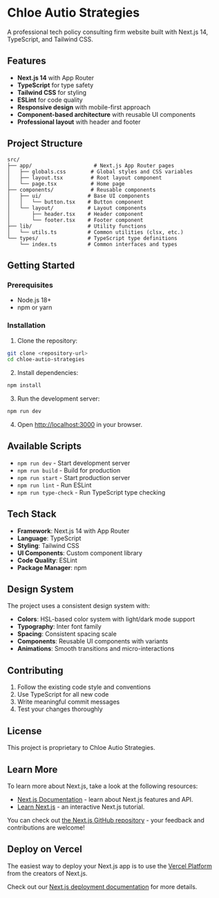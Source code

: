 # Chloe Autio Strategies

A professional tech policy consulting firm website built with Next.js 14, TypeScript, and Tailwind CSS.

## Features

- **Next.js 14** with App Router
- **TypeScript** for type safety
- **Tailwind CSS** for styling
- **ESLint** for code quality
- **Responsive design** with mobile-first approach
- **Component-based architecture** with reusable UI components
- **Professional layout** with header and footer

## Project Structure

```
src/
├── app/                    # Next.js App Router pages
│   ├── globals.css        # Global styles and CSS variables
│   ├── layout.tsx         # Root layout component
│   └── page.tsx           # Home page
├── components/            # Reusable components
│   ├── ui/               # Base UI components
│   │   └── button.tsx    # Button component
│   └── layout/           # Layout components
│       ├── header.tsx    # Header component
│       └── footer.tsx    # Footer component
├── lib/                  # Utility functions
│   └── utils.ts          # Common utilities (clsx, etc.)
└── types/                # TypeScript type definitions
    └── index.ts          # Common interfaces and types
```

## Getting Started

### Prerequisites

- Node.js 18+ 
- npm or yarn

### Installation

1. Clone the repository:
```bash
git clone <repository-url>
cd chloe-autio-strategies
```

2. Install dependencies:
```bash
npm install
```

3. Run the development server:
```bash
npm run dev
```

4. Open [http://localhost:3000](http://localhost:3000) in your browser.

## Available Scripts

- `npm run dev` - Start development server
- `npm run build` - Build for production
- `npm run start` - Start production server
- `npm run lint` - Run ESLint
- `npm run type-check` - Run TypeScript type checking

## Tech Stack

- **Framework**: Next.js 14 with App Router
- **Language**: TypeScript
- **Styling**: Tailwind CSS
- **UI Components**: Custom component library
- **Code Quality**: ESLint
- **Package Manager**: npm

## Design System

The project uses a consistent design system with:

- **Colors**: HSL-based color system with light/dark mode support
- **Typography**: Inter font family
- **Spacing**: Consistent spacing scale
- **Components**: Reusable UI components with variants
- **Animations**: Smooth transitions and micro-interactions

## Contributing

1. Follow the existing code style and conventions
2. Use TypeScript for all new code
3. Write meaningful commit messages
4. Test your changes thoroughly

## License

This project is proprietary to Chloe Autio Strategies.

## Learn More

To learn more about Next.js, take a look at the following resources:

- [Next.js Documentation](https://nextjs.org/docs) - learn about Next.js features and API.
- [Learn Next.js](https://nextjs.org/learn) - an interactive Next.js tutorial.

You can check out [the Next.js GitHub repository](https://github.com/vercel/next.js) - your feedback and contributions are welcome!

## Deploy on Vercel

The easiest way to deploy your Next.js app is to use the [Vercel Platform](https://vercel.com/new?utm_medium=default-template&filter=next.js&utm_source=create-next-app&utm_campaign=create-next-app-readme) from the creators of Next.js.

Check out our [Next.js deployment documentation](https://nextjs.org/docs/app/building-your-application/deploying) for more details.
